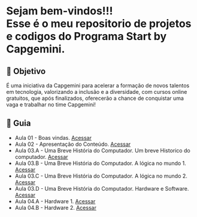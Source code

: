 

<h1> Sejam bem-vindos!!! </br>
 Esse é o meu repositorio de projetos e codigos do Programa Start by Capgemini. </h1>


<h2> 🎯 Objetivo </h2>

É uma iniciativa da Capgemini para acelerar a formação de novos talentos em tecnologia, valorizando a inclusão e a diversidade, com cursos online gratuitos, que após finalizados, oferecerão a chance de conquistar uma vaga e trabalhar no time Capgemini!




<h2 dir="auto"> 🚦 Guia </h2>
 <ul dir="auto">
   <li> Aula 01 - Boas vindas. <a href="https://"> Acessar </a></li>
   <li> Aula 02 - Apresentação do Conteúdo. <a href="https://"> Acessar </a></li>
   <li> Aula 03.A - Uma Breve História do Computador. Um breve Historico do computador. <a href="https://"> Acessar </a></li>
   <li> Aula 03.B - Uma Breve História do Computador. A lógica no mundo 1. <a href="https://"> Acessar </a></li>
   <li> Aula 03.C - Uma Breve História do Computador. A lógica no mundo 2. <a href="https://"> Acessar </a></li>
   <li> Aula 03.D - Uma Breve História do Computador. Hardware e Software. <a href="https://"> Acessar </a></li>
   <li> Aula 04.A - Hardware 1. <a href="https://"> Acessar </a></li>
   <li> Aula 04.B - Hardware 2. <a href="https://"> Acessar </a></li>
   

 </ul>

